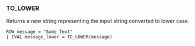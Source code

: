 <!--
This is generated by ESQL’s AbstractFunctionTestCase. Do no edit it. See ../README.md for how to regenerate it.
-->

### TO_LOWER
Returns a new string representing the input string converted to lower case.

```
ROW message = "Some Text"
| EVAL message_lower = TO_LOWER(message)
```
